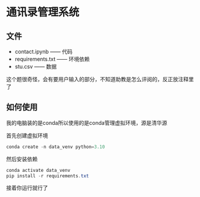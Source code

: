 # 通讯录管理系统

## 文件

* contact.ipynb —— 代码
* requirements.txt —— 环境依赖
* stu.csv —— 数据

这个题很奇怪，会有要用户输入的部分，不知道助教是怎么评阅的，反正放注释里了

## 如何使用

我的电脑装的是conda所以使用的是conda管理虚拟环境，源是清华源

首先创建虚拟环境

```powershell
conda create -n data_venv python=3.10
```

然后安装依赖

```powershell
conda activate data_venv
pip install -r requirements.txt
```

接着你运行就行了
